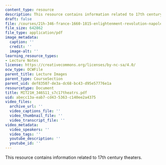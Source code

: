 ```yaml
---
content_type: resource
description: This resource contains information related to 17th century theaters.
draft: false
file: /courses/21h-346-france-1660-1815-enlightenment-revolution-napoleon-spring-2011/abecc13aeab7cd435363c140ee2a4375_MIT21H_346S11_s7c17theatrs.pdf
file_size: 642862
file_type: application/pdf
image_metadata:
  caption: ''
  credit: ''
  image-alt: ''
learning_resource_types:
- Lecture Notes
license: https://creativecommons.org/licenses/by-nc-sa/4.0/
ocw_type: OCWFile
parent_title: Lecture Images
parent_type: CourseSection
parent_uid: def83507-de3a-dc68-bc43-d95e57776e1a
resourcetype: Document
title: MIT21H_346S11_s7c17theatrs.pdf
uid: abecc13a-eab7-cd43-5363-c140ee2a4375
video_files:
  archive_url: ''
  video_captions_file: ''
  video_thumbnail_file: ''
  video_transcript_file: ''
video_metadata:
  video_speakers: ''
  video_tags: ''
  youtube_description: ''
  youtube_id: ''
---
```

This resource contains information related to 17th century theaters.